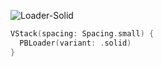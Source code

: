 ![Loader-Solid](https://github.com/powerhome/playbook-swift/assets/112719604/cd19fb37-3cae-492b-8087-e07e79a9a6f6)

```swift
VStack(spacing: Spacing.small) {
  PBLoader(variant: .solid)
}
```
